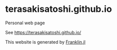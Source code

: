 # terasakisatoshi.github.io
Personal web page

See https://terasakisatoshi.github.io/

This website is generated by [Franklin.jl](https://github.com/tlienart/Franklin.jl)

